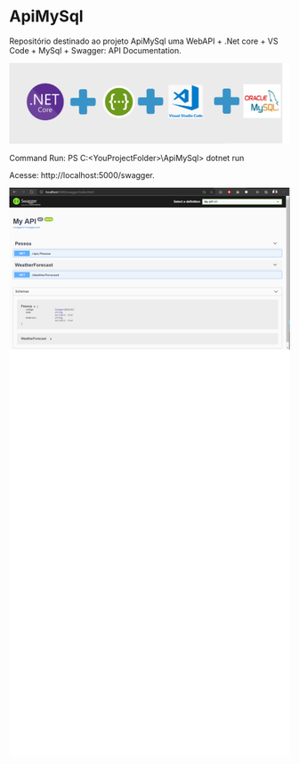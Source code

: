 # ApiMySql
Repositório destinado ao projeto ApiMySql uma WebAPI + .Net core + VS Code + MySql + Swagger: API Documentation.

![](images/Introduction.png?raw=true)

Command Run: 
PS C:\<YouProjectFolder>\ApiMySql> dotnet run

Acesse: http://localhost:5000/swagger.

![](images/Swagger.png?raw=true)